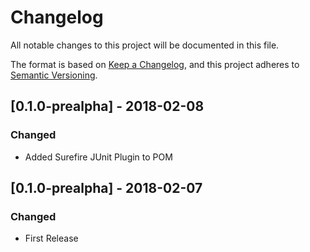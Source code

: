 # Changelog
All notable changes to this project will be documented in this file.

The format is based on [Keep a Changelog](https://keepachangelog.com/en/1.0.0/),
and this project adheres to [Semantic Versioning](https://semver.org/spec/v2.0.0.html).

## [0.1.0-prealpha] - 2018-02-08
### Changed
 - Added Surefire JUnit Plugin to POM

## [0.1.0-prealpha] - 2018-02-07
### Changed
 - First Release